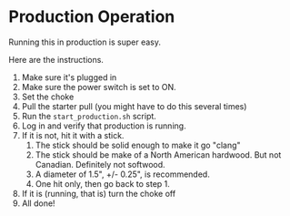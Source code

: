 # Production Operation

Running this in production is super easy.

Here are the instructions.

1. Make sure it's plugged in
2. Make sure the power switch is set to ON.
3. Set the choke
4. Pull the starter pull (you might have to do this several times)
5. Run the `start_production.sh` script.
6. Log in and verify that production is running.
7. If it is not, hit it with a stick.
   1. The stick should be solid enough to make it go "clang"
   1. The stick should be make of a North American hardwood.  But not Canadian.  Definitely not softwood.
   1. A diameter of 1.5", +/- 0.25", is recommended.
   1. One hit only, then go back to step 1.
4. If it is (running, that is) turn the choke off
9. All done!
